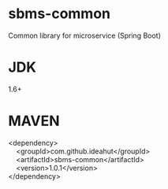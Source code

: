 # sbms-common
Common library for microservice (Spring Boot)

# JDK 
1.6+

# MAVEN
&lt;dependency&gt;<br/>
&nbsp;&nbsp;&nbsp;&nbsp;&lt;groupId&gt;com.github.ideahut&lt;/groupId&gt;<br/>
&nbsp;&nbsp;&nbsp;&nbsp;&lt;artifactId&gt;sbms-common&lt;/artifactId&gt;<br/>
&nbsp;&nbsp;&nbsp;&nbsp;&lt;version&gt;1.0.1&lt;/version&gt;<br/>
&lt;/dependency&gt;<br/>

